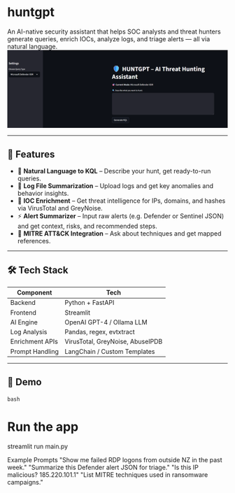 # huntgpt
An AI-native security assistant that helps SOC analysts and threat hunters generate queries, enrich IOCs, analyze logs, and triage alerts — all via natural language.
![HUNTGPT Screenshot Placeholder](screenshot.png)

---

## 🚀 Features

- 💬 **Natural Language to KQL** – Describe your hunt, get ready-to-run queries.
- 🧠 **Log File Summarization** – Upload logs and get key anomalies and behavior insights.
- 🔎 **IOC Enrichment** – Get threat intelligence for IPs, domains, and hashes via VirusTotal and GreyNoise.
- ⚡ **Alert Summarizer** – Input raw alerts (e.g. Defender or Sentinel JSON) and get context, risks, and recommended steps.
- 🧭 **MITRE ATT&CK Integration** – Ask about techniques and get mapped references.

---

## 🛠️ Tech Stack

| Component       | Tech                         |
|----------------|------------------------------|
| Backend         | Python + FastAPI             |
| Frontend        | Streamlit                    |
| AI Engine       | OpenAI GPT-4 / Ollama LLM    |
| Log Analysis    | Pandas, regex, evtxtract     |
| Enrichment APIs | VirusTotal, GreyNoise, AbuseIPDB |
| Prompt Handling | LangChain / Custom Templates |

---

## 🧪 Demo

```bash```
# Run the app
streamlit run main.py


Example Prompts
"Show me failed RDP logons from outside NZ in the past week."
"Summarize this Defender alert JSON for triage."
"Is this IP malicious? 185.220.101.1"
"List MITRE techniques used in ransomware campaigns."
